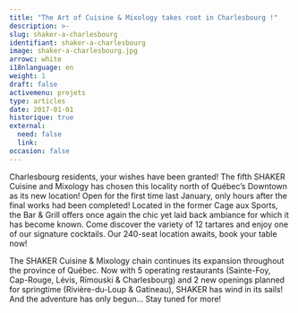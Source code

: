 ```yaml
---
title: "The Art of Cuisine & Mixology takes root in Charlesbourg !"
description: >-
slug: shaker-a-charlesbourg
identifiant: shaker-a-charlesbourg 
image: shaker-a-charlesbourg.jpg
arrowc: white
i18nlanguage: en
weight: 1
draft: false
activemenu: projets
type: articles
date: 2017-01-01
historique: true
external:
  need: false
  link:
occasion: false
---
```


Charlesbourg residents, your wishes have been granted! The fifth SHAKER Cuisine and Mixology has chosen this locality north of Québec’s Downtown as its new location! Open for the first time last January, only hours after the final works had been completed! Located in the former Cage aux Sports, the Bar & Grill offers once again the chic yet laid back ambiance for which it has become known. Come discover the variety of 12 tartares and enjoy one of our signature cocktails. Our 240-seat location awaits, book your table now!

The SHAKER Cuisine & Mixology chain continues its expansion throughout the province of Québec. Now with 5 operating restaurants (Sainte-Foy, Cap-Rouge, Lévis, Rimouski & Charlesbourg) and 2 new openings planned for springtime (Rivière-du-Loup & Gatineau), SHAKER has wind in its sails! And the adventure has only begun… Stay tuned for more!

